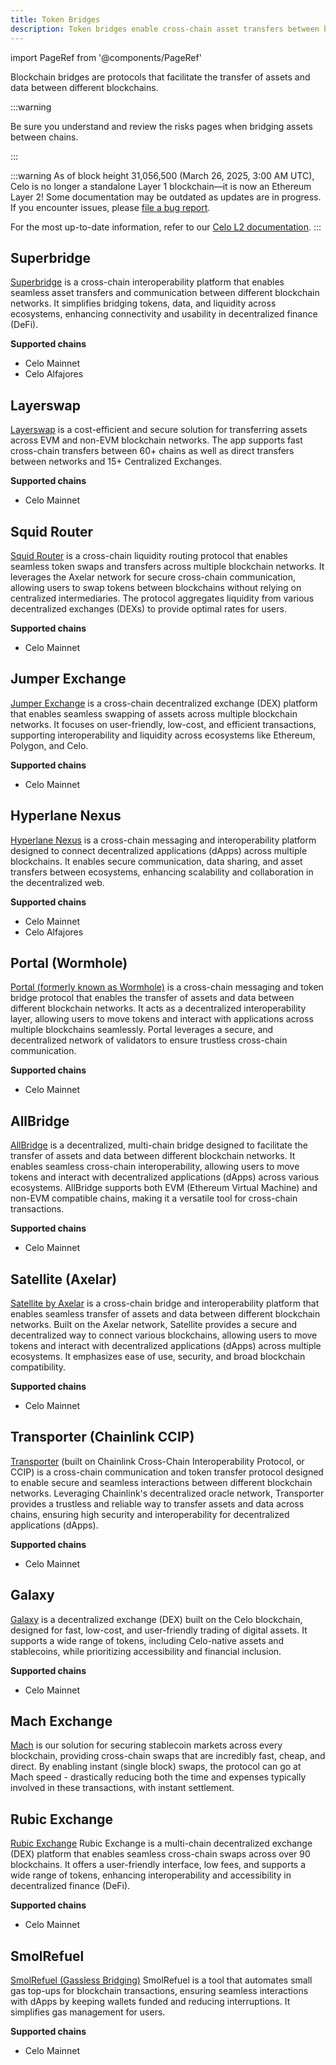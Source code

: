 ```yaml
---
title: Token Bridges
description: Token bridges enable cross-chain asset transfers between blockchains.
---
```



import PageRef from '@components/PageRef'

Blockchain bridges are protocols that facilitate the transfer of assets and data between different blockchains.
<br/>

:::warning

Be sure you understand and review the risks pages when bridging assets between chains.

:::

:::warning
As of block height 31,056,500 (March 26, 2025, 3:00 AM UTC), Celo is no longer a standalone Layer 1 blockchain—it is now an Ethereum Layer 2!
Some documentation may be outdated as updates are in progress. If you encounter issues, please [file a bug report](https://github.com/celo-org/docs/issues/new/choose).

For the most up-to-date information, refer to our [Celo L2 documentation](https://docs.celo.org/cel2).
:::

## Superbridge

[Superbridge](https://testnets.superbridge.app/) is a cross-chain interoperability platform that enables seamless asset transfers and communication between different blockchain networks. It simplifies bridging tokens, data, and liquidity across ecosystems, enhancing connectivity and usability in decentralized finance (DeFi).

**Supported chains**

- Celo Mainnet
- Celo Alfajores

<PageRef url="https://testnets.superbridge.app/" pageName="Superbridge" />

## Layerswap

[Layerswap](https://layerswap.io/app) is a cost-efficient and secure solution for transferring assets across EVM and non-EVM blockchain networks. The app supports fast cross-chain transfers between 60+ chains as well as direct transfers between networks and 15+ Centralized Exchanges.

**Supported chains**

- Celo Mainnet

<PageRef url="https://layerswap.io/app" pageName="Layerswap" />

## Squid Router

[Squid Router](https://v2.app.squidrouter.com/) is a cross-chain liquidity routing protocol that enables seamless token swaps and transfers across multiple blockchain networks. It leverages the Axelar network for secure cross-chain communication, allowing users to swap tokens between blockchains without relying on centralized intermediaries. The protocol aggregates liquidity from various decentralized exchanges (DEXs) to provide optimal rates for users.

**Supported chains**

- Celo Mainnet

<PageRef url="https://v2.app.squidrouter.com/" pageName="Squid Router" />

## Jumper Exchange

[Jumper Exchange](https://jumper.exchange/) is a cross-chain decentralized exchange (DEX) platform that enables seamless swapping of assets across multiple blockchain networks. It focuses on user-friendly, low-cost, and efficient transactions, supporting interoperability and liquidity across ecosystems like Ethereum, Polygon, and Celo.

**Supported chains**

- Celo Mainnet

<PageRef url="https://jumper.exchange/" pageName="Jumper Exchange" />

## Hyperlane Nexus

[Hyperlane Nexus](https://www.usenexus.org/) is a cross-chain messaging and interoperability platform designed to connect decentralized applications (dApps) across multiple blockchains. It enables secure communication, data sharing, and asset transfers between ecosystems, enhancing scalability and collaboration in the decentralized web.

**Supported chains**

- Celo Mainnet
- Celo Alfajores

<PageRef url="https://www.usenexus.org/" pageName="Hyperlane Nexus" />

## Portal (Wormhole)

[Portal (formerly known as Wormhole)](https://portalbridge.com/) is a cross-chain messaging and token bridge protocol that enables the transfer of assets and data between different blockchain networks. It acts as a decentralized interoperability layer, allowing users to move tokens and interact with applications across multiple blockchains seamlessly. Portal leverages a secure, and decentralized network of validators to ensure trustless cross-chain communication.

**Supported chains**

- Celo Mainnet

<PageRef url="https://portalbridge.com/" pageName="Portal (Wormhole)" />

## AllBridge

[AllBridge](https://app.allbridge.io/bridge?from=ETH&to=CELO&asset=ABR) is a decentralized, multi-chain bridge designed to facilitate the transfer of assets and data between different blockchain networks. It enables seamless cross-chain interoperability, allowing users to move tokens and interact with decentralized applications (dApps) across various ecosystems. AllBridge supports both EVM (Ethereum Virtual Machine) and non-EVM compatible chains, making it a versatile tool for cross-chain transactions.

**Supported chains**

- Celo Mainnet

<PageRef url="https://app.allbridge.io/bridge?from=ETH&to=CELO&asset=ABR" pageName="AllBridge" />

## Satellite (Axelar)

[Satellite by Axelar](https://satellite.money/) is a cross-chain bridge and interoperability platform that enables seamless transfer of assets and data between different blockchain networks. Built on the Axelar network, Satellite provides a secure and decentralized way to connect various blockchains, allowing users to move tokens and interact with decentralized applications (dApps) across multiple ecosystems. It emphasizes ease of use, security, and broad blockchain compatibility.

**Supported chains**

- Celo Mainnet

<PageRef url="https://satellite.money/" pageName="Satellite (Axelar)" />

## Transporter (Chainlink CCIP)

[Transporter](https://www.transporter.io/) (built on Chainlink Cross-Chain Interoperability Protocol, or CCIP) is a cross-chain communication and token transfer protocol designed to enable secure and seamless interactions between different blockchain networks. Leveraging Chainlink's decentralized oracle network, Transporter provides a trustless and reliable way to transfer assets and data across chains, ensuring high security and interoperability for decentralized applications (dApps).

**Supported chains**

- Celo Mainnet

<PageRef url="https://www.transporter.io/" pageName="Transporter (Chainlink CCIP)" />

## Galaxy

[Galaxy](https://galaxy.exchange/swap) is a decentralized exchange (DEX) built on the Celo blockchain, designed for fast, low-cost, and user-friendly trading of digital assets. It supports a wide range of tokens, including Celo-native assets and stablecoins, while prioritizing accessibility and financial inclusion.

**Supported chains**

- Celo Mainnet

<PageRef url="https://galaxy.exchange/swap" pageName="Galaxy" />

## Mach Exchange 

[Mach](https://app.mach.exchange/swap) is our solution for securing stablecoin markets across every blockchain, providing cross-chain swaps that are incredibly fast, cheap, and direct. By enabling instant (single block) swaps, the protocol can go at Mach speed - drastically reducing both the time and expenses typically involved in these transactions, with instant settlement.

<PageRef url="https://app.mach.exchange/swap" pageName="Mach Exchange" />

## Rubic Exchange

[Rubic Exchange](https://app.rubic.exchange/) Rubic Exchange is a multi-chain decentralized exchange (DEX) platform that enables seamless cross-chain swaps across over 90 blockchains. It offers a user-friendly interface, low fees, and supports a wide range of tokens, enhancing interoperability and accessibility in decentralized finance (DeFi).

**Supported chains**

- Celo Mainnet

<PageRef url="https://app.rubic.exchange/" pageName="Rubic Exchange" />

## SmolRefuel

[SmolRefuel (Gassless Bridging)](https://smolrefuel.com/?outboundChain=42220) SmolRefuel is a tool that automates small gas top-ups for blockchain transactions, ensuring seamless interactions with dApps by keeping wallets funded and reducing interruptions. It simplifies gas management for users.

**Supported chains**

- Celo Mainnet

<PageRef url="https://smolrefuel.com/?outboundChain=42220" pageName="SmolRefuel" />
